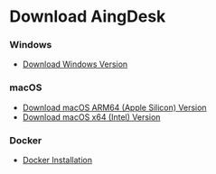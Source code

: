 # Download AingDesk

### Windows
- [Download Windows Version](https://aingdesk.bt.cn/AingDesk-win-1.2.1-x64.exe)  
### macOS
- [Download macOS ARM64 (Apple Silicon) Version](https://aingdesk.bt.cn/AingDesk-mac-1.2.1-arm64.dmg)  
- [Download macOS x64 (Intel) Version](https://aingdesk.bt.cn/AingDesk-mac-1.2.1-x64.dmg)
### Docker
- [Docker Installation](/en/docs/Installation/docker.md)